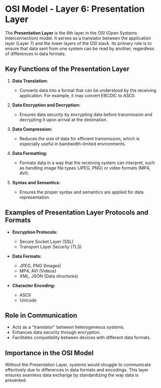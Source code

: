 # OSI Model - Layer 6: Presentation Layer

The **Presentation Layer** is the 6th layer in the OSI (Open Systems Interconnection) model. It serves as a translator between the application layer (Layer 7) and the lower layers of the OSI stack. Its primary role is to ensure that data sent from one system can be read by another, regardless of differences in data formats.

## Key Functions of the Presentation Layer

1. **Data Translation:**
   - Converts data into a format that can be understood by the receiving application. For example, it may convert EBCDIC to ASCII.

2. **Data Encryption and Decryption:**
   - Ensures data security by encrypting data before transmission and decrypting it upon arrival at the destination.

3. **Data Compression:**
   - Reduces the size of data for efficient transmission, which is especially useful in bandwidth-limited environments.

4. **Data Formatting:**
   - Formats data in a way that the receiving system can interpret, such as handling image file types (JPEG, PNG) or video formats (MP4, AVI).

5. **Syntax and Semantics:**
   - Ensures the proper syntax and semantics are applied for data representation.

## Examples of Presentation Layer Protocols and Formats

- **Encryption Protocols:**
  - Secure Socket Layer (SSL)
  - Transport Layer Security (TLS)
  
- **Data Formats:**
  - JPEG, PNG (Images)
  - MP4, AVI (Videos)
  - XML, JSON (Data structures)

- **Character Encoding:**
  - ASCII
  - Unicode

## Role in Communication

- Acts as a "translator" between heterogeneous systems.
- Enhances data security through encryption.
- Facilitates compatibility between devices with different data formats.

## Importance in the OSI Model

Without the Presentation Layer, systems would struggle to communicate effectively due to differences in data formats and encodings. This layer ensures seamless data exchange by standardizing the way data is presented.


